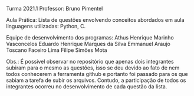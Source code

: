 Turma 2021.1
Professor: Bruno Pimentel

Aula Prática:
Lista de questões envolvendo conceitos abordados em aula
linguagens utilizadas: Python, C.

Equipe de desenvolvimento dos programas:
    Athus Henrique Marinho Vasconcelos
    Eduardo Henrique Marques da Silva
    Emmanuel Araujo Toscano Faceiro Lima
    Filipe Simões Mota

Obs.: É possivel observar no repositório que apenas dois integrantes subiram para o mesmo as questões, isso se deu devido ao fato de nem todos conhecerem a ferramenta github e portanto foi passado para os que sabiam a tarefa de subir os arquivos. Contudo, a participação de todos os integrantes ocorreu no desenvolvimento de cada questão da lista.
